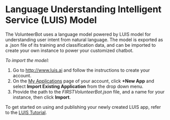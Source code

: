 # Language Understanding Intelligent Service (LUIS) Model 
The VolunteerBot uses a language model powered by LUIS model for understanding user intent from natural language. The model is exported as a .json file of its training and classification data, and can be imported to create your own instance to power your customized chatbot.

*To import the model:*
1. Go to http://www.luis.ai and follow the instructions to create your account.
2. On the [My Applications](https://www.luis.ai/applicationlist) page of your account, click **+New App** and select **Import Existing Application** from the drop down menu.
3. Provide the path to the *FIRSTVolunteerBot.json* file, and a name for your instance, then click **Import**.

To get started on using and publishing your newly created LUIS app, refer to the [LUIS Tutorial](https://www.luis.ai/Help).
